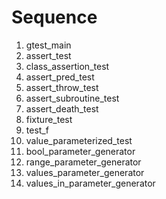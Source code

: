 # Sequence

1. gtest_main  
2. assert_test  
3. class_assertion_test  
4. assert_pred_test  
5. assert_throw_test  
6. assert_subroutine_test  
7. assert_death_test  
8. fixture_test  
9. test_f  
10. value_parameterized_test  
11. bool_parameter_generator  
12. range_parameter_generator  
13. values_parameter_generator  
14. values_in_parameter_generator  
